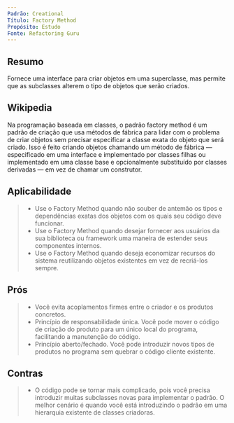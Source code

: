 ```yaml
---
Padrão: Creational
Título: Factory Method
Propósito: Estudo
Fonte: Refactoring Guru
---
```


## Resumo

Fornece uma interface para criar objetos em uma superclasse, mas permite que as subclasses alterem o tipo de objetos que serão criados.


## Wikipedia

Na programação baseada em classes, o padrão factory method é um padrão de criação que usa métodos de fábrica para lidar com o problema de criar objetos sem
precisar especificar a classe exata do objeto que será criado. Isso é feito criando objetos chamando um método de fábrica — especificado em uma interface e
implementado por classes filhas ou implementado em uma classe base e opcionalmente substituído por classes derivadas — em vez de chamar um construtor.


## Aplicabilidade

> * Use o Factory Method quando não souber de antemão os tipos e dependências exatas dos objetos com os quais seu código deve funcionar.
> * Use o Factory Method quando desejar fornecer aos usuários da sua biblioteca ou framework uma maneira de estender seus componentes internos.
> * Use o Factory Method quando deseja economizar recursos do sistema reutilizando objetos existentes em vez de recriá-los sempre.


## Prós

> * Você evita acoplamentos firmes entre o criador e os produtos concretos.
> * Princípio de responsabilidade única. Você pode mover o código de criação do produto para um único local do programa, facilitando a manutenção do código.
> * Princípio aberto/fechado. Você pode introduzir novos tipos de produtos no programa sem quebrar o código cliente existente.


## Contras

> * O código pode se tornar mais complicado, pois você precisa introduzir muitas subclasses novas para implementar o padrão. O melhor cenário é quando você 
> está introduzindo o padrão em uma hierarquia existente de classes criadoras.
